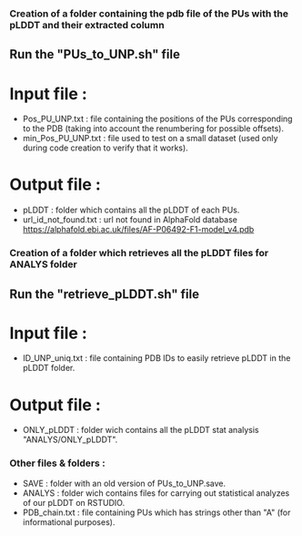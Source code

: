 ### Creation of a folder containing the pdb file of the PUs with the pLDDT and their extracted column

## Run the "PUs_to_UNP.sh" file

# Input file :
- Pos_PU_UNP.txt : file containing the positions of the PUs corresponding to the PDB (taking into account the renumbering for possible offsets).
- min_Pos_PU_UNP.txt : file used to test on a small dataset (used only during code creation to verify that it works).

# Output file :
- pLDDT : folder which contains all the pLDDT of each PUs.
- url_id_not_found.txt : url not found in AlphaFold database
  https://alphafold.ebi.ac.uk/files/AF-P06492-F1-model_v4.pdb  

### Creation of a folder which retrieves all the pLDDT files for ANALYS folder
## Run the "retrieve_pLDDT.sh" file

# Input file :
- ID_UNP_uniq.txt : file containing PDB IDs to easily retrieve pLDDT in the pLDDT folder.

# Output file :
- ONLY_pLDDT : folder wich contains all the pLDDT stat analysis "ANALYS/ONLY_pLDDT".

### Other files & folders :
- SAVE : folder with an old version of PUs_to_UNP.save.
- ANALYS : folder wich contains files for carrying out statistical analyzes of our pLDDT on RSTUDIO.
- PDB_chain.txt : file containing PUs which has strings other than "A" (for informational purposes).
